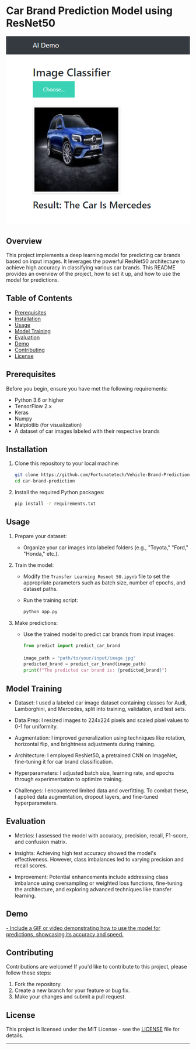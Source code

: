 # Car Brand Prediction Model using ResNet50

![Alt text](<car pred.png>)

## Overview

This project implements a deep learning model for predicting car brands based on input images. It leverages the powerful ResNet50 architecture to achieve high accuracy in classifying various car brands. This README provides an overview of the project, how to set it up, and how to use the model for predictions.

## Table of Contents

- [Prerequisites](#prerequisites)
- [Installation](#installation)
- [Usage](#usage)
- [Model Training](#model-training)
- [Evaluation](#evaluation)
- [Demo](#demo)
- [Contributing](#contributing)
- [License](#license)

## Prerequisites

Before you begin, ensure you have met the following requirements:

- Python 3.6 or higher
- TensorFlow 2.x
- Keras
- Numpy
- Matplotlib (for visualization)
- A dataset of car images labeled with their respective brands

## Installation

1. Clone this repository to your local machine:

   ```bash
   git clone https://github.com/Fortunatetech/Vehicle-Brand-Prediction-Deep-Learning-Project-with-Deployment.git
   cd car-brand-prediction
   ```

2. Install the required Python packages:

   ```bash
   pip install -r requirements.txt
   ```

## Usage

1. Prepare your dataset:

   - Organize your car images into labeled folders (e.g., "Toyota," "Ford," "Honda," etc.).

2. Train the model:

   - Modify the `Transfer Learning Resnet 50.ipynb` file to set the appropriate parameters such as batch size, number of epochs, and dataset paths.

   - Run the training script:

     ```bash
     python app.py
     ```

3. Make predictions:

   - Use the trained model to predict car brands from input images:

     ```python
     from predict import predict_car_brand

     image_path = "path/to/your/input/image.jpg"
     predicted_brand = predict_car_brand(image_path)
     print(f"The predicted car brand is: {predicted_brand}")
     ```

## Model Training

- Dataset: I used a labeled car image dataset containing classes for Audi, Lamborghini, and Mercedes, split into training, validation, and test sets.

- Data Prep: I resized images to 224x224 pixels and scaled pixel values to 0-1 for uniformity.

- Augmentation: I improved generalization using techniques like rotation, horizontal flip, and brightness adjustments during training.

- Architecture: I employed ResNet50, a pretrained CNN on ImageNet, fine-tuning it for car brand classification.

- Hyperparameters: I adjusted batch size, learning rate, and epochs through experimentation to optimize training.

- Challenges: I encountered limited data and overfitting. To combat these, I applied data augmentation, dropout layers, and fine-tuned hyperparameters.

## Evaluation

- Metrics: I assessed the model with accuracy, precision, recall, F1-score, and confusion matrix.

- Insights: Achieving high test accuracy showed the model's effectiveness. However, class imbalances led to varying precision and recall scores.

- Improvement: Potential enhancements include addressing class imbalance using oversampling or weighted loss functions, fine-tuning the architecture, and exploring advanced techniques like transfer learning.

## Demo
[- Include a GIF or video demonstrating how to use the model for predictions, showcasing its accuracy and speed.](https://github.com/Fortunatetech/Vehicle-Brand-Prediction-Deep-Learning-Project-with-Deployment/assets/104451288/6ba4bc0f-e19e-4b95-a88b-7110d976627b)

## Contributing

Contributions are welcome! If you'd like to contribute to this project, please follow these steps:

1. Fork the repository.
2. Create a new branch for your feature or bug fix.
3. Make your changes and submit a pull request.

## License

This project is licensed under the MIT License - see the [LICENSE](LICENSE) file for details.

---
